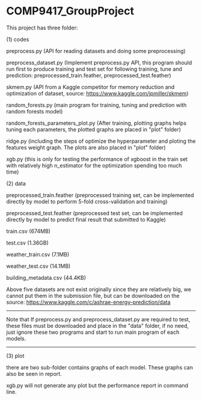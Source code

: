 # COMP9417_GroupProject
This project has three folder:

(1) codes

preprocess.py (API for reading datasets and doing some preprocessing)

preprocess_dataset.py (Implement preprocess.py API, this program should run first to produce training and test set for following training, tune and prediction: preprocessed_train.feather, preprocessed_test.feather)

skmem.py (API from a Kaggle competitor for memory reduction and optimization of dataset, source: https://www.kaggle.com/jpmiller/skmem)

random_forests.py (main program for training, tuning and prediction with random forests model)

random_forests_parameters_plot.py (After training, plotting graphs helps tuning each parameters, the plotted graphs are placed in "plot" folder)

ridge.py (including the steps of optimize the hyperparameter and ploting the features weight graph. The plots are also placed in "plot" folder)

xgb.py (this is only for testing the performance of xgboost in the train set with relatively high n_estimator for the optimization spending too much time)

(2) data

preprocessed_train.feather (preprocessed training set, can be implemented directly by model to perform 5-fold cross-validation and training)

preprocessed_test.feather (preprocessed test set, can be implemented directly by model to predict final result that submitted to Kaggle)

train.csv (674MB)

test.csv (1.36GB)

weather_train.csv (7.1MB)

weather_test.csv (14.1MB)

building_metadata.csv (44.4KB)

Above five datasets are not exist originally since they are relatively big, we cannot put them in the submission file, but can be downloaded on the source: https://www.kaggle.com/c/ashrae-energy-prediction/data

******
Note that If preprocess.py and preprocess_dataset.py are required to test, these files must be downloaded and place in the "data" folder, if no need, just ignore these two programs and start to run main program of each models.
******

(3) plot

there are two sub-folder contains graphs of each model. These graphs can also be seen in report. 

xgb.py will not generate any plot but the performance report in command line.
